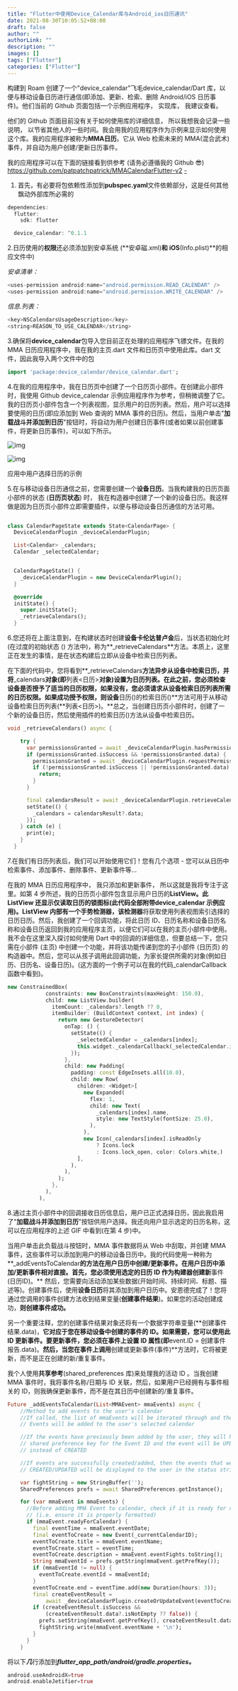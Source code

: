 ```yaml
---
title: "Flutter中使用Device_Calendar库与Android_ios日历通讯"
date: 2021-08-30T10:05:52+08:00
draft: false
author: ""
authorLink: ""
description: ""
images: []
tags: ["Flutter"]
categories: ["Flutter"]
---
```


构建到 Roam 创建了一个"device_calendar"飞毛device_calendar/Dart 库，以便与移动设备日历进行通信(即添加、更新、检索、删除 Android/iOS 日历事件)。他们当前的 Github 页面包括一个示例应用程序， 实现库， 我建议查看。

他们的 Github 页面目前没有关于如何使用库的详细信息， 所以我想我会记录一些说明， 以节省其他人的一些时间。我会用我的应用程序作为示例来显示如何使用这个库。我的应用程序被称为**MMA日历**。它从 Web 检索未来的 MMA(混合武术)事件，并自动为用户创建/更新日历事件。

我的应用程序可以在下面的链接看到供参考 (请务必遵循我的 Github 😎)
https://github.com/patpatchpatrick/MMACalendarFlutter-v2 [-](https://github.com/patpatchpatrick/MMACalendarFlutter-v2-)

1. 首先，有必要将包依赖性添加到**pubspec.yaml**文件依赖部分，这是任何其他飘动外部库所必需的

```dart
dependencies:
  flutter:
    sdk: flutter

  device_calendar: ^0.1.1
```

2.日历使用的**权限**还必须添加到安卓系统 (**安卓磁.xml)**和 iOS**(Info.plist)**的相应文件中)

*安卓清单：*

```dart
<uses-permission android:name="android.permission.READ_CALENDAR" />
<uses-permission android:name="android.permission.WRITE_CALENDAR" />
```

*信息.列表：*

```dart
<key>NSCalendarsUsageDescription</key>
<string>REASON_TO_USE_CALENDAR</string>
```

3.确保将**device_calendar**包导入您目前正在处理的应用程序飞镖文件。在我的 MMA 日历应用程序中，我在我的主页.dart 文件和日历页中使用此库。dart 文件，因此我导入两个文件中的包

```dart
import 'package:device_calendar/device_calendar.dart';
```

4.在我的应用程序中，我在日历页中创建了一个日历页小部件。在创建此小部件时，我使用 Github device_calendar 示例应用程序作为参考，但稍微调整了它。我的日历页小部件包含一个列表视图，显示用户的日历列表。然后，用户可以选择要使用的日历(即应添加到 Web 查询的 MMA 事件的日历)。然后，当用户单击"**加载战斗并添加到日历**"按钮时，将自动为用户创建日历事件(或者如果以前创建事件，将更新日历事件)，可以如下所示。

![img](https://miro.medium.com/freeze/max/32/1*VsYo1PuaJvkEFtfEKXX2zA.gif?q=20)

![img](https://miro.medium.com/max/320/1*VsYo1PuaJvkEFtfEKXX2zA.gif)

应用中用户选择日历的示例

5.在与移动设备日历通信之前，您需要创建一个**设备日历**。当我构建我的日历页面小部件的状态 (**日历页状态**) 时， 我在构造器中创建了一个新的设备日历。我这样做是因为日历页小部件立即需要插件，以便与移动设备日历通信的方法可用。

```dart

class CalendarPageState extends State<CalendarPage> {
  DeviceCalendarPlugin _deviceCalendarPlugin;

  List<Calendar> _calendars;
  Calendar _selectedCalendar;


  CalendarPageState() {
    _deviceCalendarPlugin = new DeviceCalendarPlugin();
  }

  @override
  initState() {
    super.initState();
    _retrieveCalendars();
  }
```

6.您还将在上面注意到，在构建状态时创建**设备卡伦达普卢金**后，当状态初始化时(在过度的初始状态 () 方法中)，称为**_retrieveCalendars**方法。本质上，这里正在发生的事情，是在状态构建后立即从设备中检索日历列表。

在下面的代码中，您将看到**_retrieveCalendars**方法异步从设备中检索日历，并将**_calendars**对象(即**列表<日历>**对象)设置为日历列表。在此之前，您必须检查设备是否授予了适当的日历权限，如果没有，您必须请求从设备检索日历列表所需的日历权限。如果成功授予权限，则设备**日历()的检索日历()**方法可用于从移动设备检索日历列表(**列表<日历>)。**总之，当创建日历页小部件时，创建了一个新的设备日历，然后使用插件的检索日历()方法从设备中检索日历。

```dart
void _retrieveCalendars() async {

    try {
      var permissionsGranted = await _deviceCalendarPlugin.hasPermissions();
      if (permissionsGranted.isSuccess && !permissionsGranted.data) {
        permissionsGranted = await _deviceCalendarPlugin.requestPermissions();
        if (!permissionsGranted.isSuccess || !permissionsGranted.data) {
          return;
        }
      }

      final calendarsResult = await _deviceCalendarPlugin.retrieveCalendars();
      setState(() {
        _calendars = calendarsResult?.data;
      });
    } catch (e) {
      print(e);
    }
  }
```

7.在我们有日历列表后，我们可以开始使用它们！您有几个选项 - 您可以从日历中检索事件、添加事件、删除事件、更新事件等...

在我的 MMA 日历应用程序中， 我只添加和更新事件， 所以这就是我将专注于这里。如第 4 步所述，我的日历页小部件包含显示用户日历的**ListView。**此 ListView 还显示仅读取日历的锁图标(此代码全部附带device_calendar 示例应用)。ListView 内部有一个**手势检测器，该检测器**将获取使用列表视图索引选择的日历日历。然后，我创建了一个回调功能，将此日历 ID、日历名称和设备日历名称和设备日历返回到我的应用程序主页，以便它们可以在我的主页小部件中使用。我不会在这里深入探讨如何使用 Dart 中的回调的详细信息，但要总结一下，您只需在小部件 (主页) 中创建一个功能，并将该功能传递到您的子小部件 (日历页) 的构造器中。然后，您可以从孩子调用此回调功能，为家长提供所需的对象(例如日历、日历名、设备日历)。(这方面的一个例子可以在我的代码_calendarCallback函数中看到)。

```dart
new ConstrainedBox(
            constraints: new BoxConstraints(maxHeight: 150.0),
            child: new ListView.builder(
              itemCount: _calendars?.length ?? 0,
              itemBuilder: (BuildContext context, int index) {
                return new GestureDetector(
                  onTap: () {
                    setState(() {
                      _selectedCalendar = _calendars[index];
                      this.widget._calendarCallback(_selectedCalendar.id, _selectedCalendar.name, _deviceCalendarPlugin);
                    });
                  },
                  child: new Padding(
                    padding: const EdgeInsets.all(10.0),
                    child: new Row(
                      children: <Widget>[
                        new Expanded(
                          flex: 1,
                          child: new Text(
                            _calendars[index].name,
                            style: new TextStyle(fontSize: 25.0),
                          ),
                        ),
                        new Icon(_calendars[index].isReadOnly
                            ? Icons.lock
                            : Icons.lock_open, color: Colors.white,)
                      ],
                    ),
                  ),
                );
              },
            ),
          ),
```

8.通过主页小部件中的回调接收日历信息后，用户已正式选择日历，因此我启用了"**加载战斗并添加到日历**"按钮供用户选择。我还向用户显示选定的日历名称，这可以在应用程序的上述 GIF 中看到(在第 4 步)中。

当用户单击此负载战斗按钮时，MMA 事件数据将从 Web 中刮取，并创建 MMA 事件，这些事件可以添加到用户的移动设备日历中。我的代码使用一种称为**_addEventsToCalendar**的方法在用户日历中创建/更新事件。在用户日历中添加/更新事件相对直接。首先，您必须使用选定的日历 ID 作为构建器创建新**事件 (日历ID)。** 然后，您需要向活动添加某些数据(开始时间、持续时间、标题、描述等)。创建事件后，使用**设备日历**将其添加到用户日历中。安恩德完成了！您将通过您调用的事件创建方法收到结果变量(**创建事件结果**)。如果您的活动创建成功，**则创建事件成功。**

另一个重要注释，您的创建事件结果对象还将有一个数据字符串变量(**创建事件结果.data)，**它对应于您在移动设备中创建的事件的 ID。如果需要，您可以使用此 ID 更新事件。要更新事件，您必须在事件上设置 ID 属性(即**event.ID = 创建事件报告.data)。**然后，当您在事件上调用**创建或更新事件(事件)**方法时，它将被更新，而不是正在创建的新/重复事件。

我个人使用**共享参考**(shared_preferences 库)来处理我的活动 ID 。当我创建 MMA 事件时，我将事件名称/日期与 ID 关联，然后，如果用户已经拥有与事件相关的 ID，则我确保更新事件，而不是在其日历中创建新的/重复事件。

```dart
Future _addEventsToCalendar(List<MMAEvent> mmaEvents) async {
    //Method to add events to the user's calendar
    //If called, the list of mmaEvents will be iterated through and the mma
    // Events will be added to the user's selected calendar

    //If the events have previously been added by the user, they will have a
    // shared preference key for the Event ID and the event will be UPDATED
    // instead of CREATED

    //If events are successfully created/added, then the events that were
    // CREATED/UPDATED will be displayed to the user in the status string

    var fightString = new StringBuffer('');
    SharedPreferences prefs = await SharedPreferences.getInstance();

    for (var mmaEvent in mmaEvents) {
      //Before adding MMA Event to calendar, check if it is ready for calendar
      // (i.e. ensure it is properly formatted)
      if (mmaEvent.readyForCalendar) {
        final eventTime = mmaEvent.eventDate;
        final eventToCreate = new Event(_currentCalendarID);
        eventToCreate.title = mmaEvent.eventName;
        eventToCreate.start = eventTime;
        eventToCreate.description = mmaEvent.eventFights.toString();
        String mmaEventId = prefs.getString(mmaEvent.getPrefKey());
        if (mmaEventId != null) {
          eventToCreate.eventId = mmaEventId;
        }
        eventToCreate.end = eventTime.add(new Duration(hours: 3));
        final createEventResult =
            await _deviceCalendarPlugin.createOrUpdateEvent(eventToCreate);
        if (createEventResult.isSuccess &&
            (createEventResult.data?.isNotEmpty ?? false)) {
          prefs.setString(mmaEvent.getPrefKey(), createEventResult.data);
          fightString.write(mmaEvent.eventName + '\n');
        }
      }
    }
```





将以下***几***行添加到***flutter_app_path/android/gradle.properties。***

```dart
android.useAndroidX=true
android.enableJetifier=true
```
